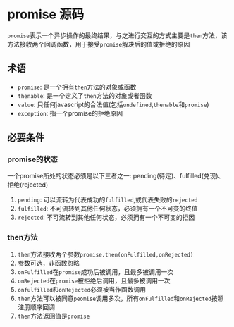 # promise 源码

`promise`表示一个异步操作的最终结果，与之进行交互的方式主要是`then`方法，该方法接收两个回调函数，用于接受`promise`解决后的值或拒绝的原因

## 术语
* `promise`: 是一个拥有`then`方法的对象或函数
* `thenable`: 是一个定义了`then`方法的对象或者函数
* `value`: 只任何javascript的合法值(包括`undefined`,`thenable`和`promise`)
* `exception`: 指一个promise的拒绝原因

## 必要条件
### promise的状态
一个promise所处的状态必须是以下三者之一: pending(待定)、fulfilled(兑现)、拒绝(rejected)
1. `pending`: 可以流转为代表成功的`fulfilled`,或代表失败的`rejected`
2. `fulfilled`: 不可流转到其他任何状态，必须拥有一个不可变的终值
3. `rejected`: 不可流转到其他任何状态，必须拥有一个不可变的拒因

### then方法
1. `then`方法接收两个参数`promise.then(onFulfilled,onRejected)`
2. 参数可选，非函数忽略
3. `onFulfilled`在`promise`成功后被调用，且最多被调用一次
4. `onRejected`在`promise`被拒绝后调用，且最多被调用一次
5. `onfulfilled`和`onRejected`必须被当作函数调用
6. `then`方法可以被同意`peomise`调用多次，所有`onFulfilled`和`onRejected`按照注册顺序回调
7. `then`方法返回值是`promise`



